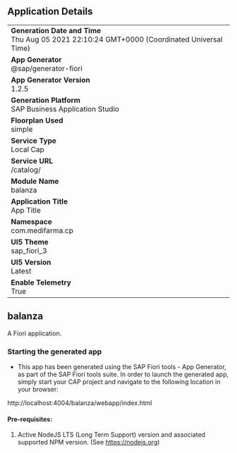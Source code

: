 ## Application Details
|               |
| ------------- |
|**Generation Date and Time**<br>Thu Aug 05 2021 22:10:24 GMT+0000 (Coordinated Universal Time)|
|**App Generator**<br>@sap/generator-fiori|
|**App Generator Version**<br>1.2.5|
|**Generation Platform**<br>SAP Business Application Studio|
|**Floorplan Used**<br>simple|
|**Service Type**<br>Local Cap|
|**Service URL**<br>/catalog/
|**Module Name**<br>balanza|
|**Application Title**<br>App Title|
|**Namespace**<br>com.medifarma.cp|
|**UI5 Theme**<br>sap_fiori_3|
|**UI5 Version**<br>Latest|
|**Enable Telemetry**<br>True|

## balanza

A Fiori application.

### Starting the generated app

-   This app has been generated using the SAP Fiori tools - App Generator, as part of the SAP Fiori tools suite.  In order to launch the generated app, simply start your CAP project and navigate to the following location in your browser:

http://localhost:4004/balanza/webapp/index.html

#### Pre-requisites:

1. Active NodeJS LTS (Long Term Support) version and associated supported NPM version.  (See https://nodejs.org)


